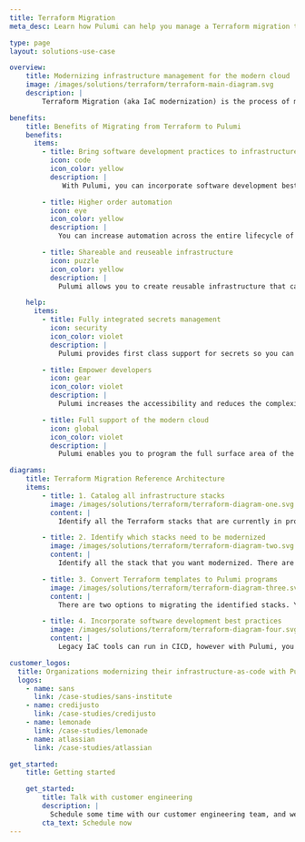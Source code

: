 ```yaml
---
title: Terraform Migration
meta_desc: Learn how Pulumi can help you manage a Terraform migration to increase velocity and reliability of deploying and managing modern cloud architectures.

type: page
layout: solutions-use-case

overview:
    title: Modernizing infrastructure management for the modern cloud
    image: /images/solutions/terraform/terraform-main-diagram.svg
    description: |
        Terraform Migration (aka IaC modernization) is the process of modernizing how your teams provision and manage infrastructure in order to adapt to the changes in technologies (containers, serverless), architectures (distributed), and software release automation associated with the cloud. Managing modern applications and infrastructure requires the coordination of many complex dependencies between services in distributed cloud architectures. There are also many common infrastructure resources that must be shared across the organization. Managing cloud infrastructure requires automation to increase complexity, testing to reduce errors, modularity to encourage sharing and reuse, and policy enforcement to manage risk. The goal of Terraform migration is to increase velocity and reliability of deploying and managing modern cloud architectures. Pulumi is purpose built to handle the scale, complexity, and delivery velocity needed for the modern cloud.

benefits:
    title: Benefits of Migrating from Terraform to Pulumi
    benefits:
      items:
        - title: Bring software development practices to infrastructure
          icon: code
          icon_color: yellow
          description: |
             With Pulumi, you can incorporate software development best practices such as code reviews, testing, policy checks into your infrastructure management process. Pulumi allows you to increase automation and velocity while reducing copy and paste as well as manual errors.

        - title: Higher order automation
          icon: eye
          icon_color: yellow
          description: |
            You can increase automation across the entire lifecycle of your cloud infrastructure. You can program logic that orchestrates complex workflows during infrastructure provisioning instead of needing to use Bash scripts or glue code. In addition to its CLI, Pulumi provides the Automation API, a programmatic interface for infrastructure as code, so you can build applications that dynamically manage infrastructure.

        - title: Shareable and reuseable infrastructure
          icon: puzzle
          icon_color: yellow
          description: |
            Pulumi allows you to create reusable infrastructure that can be shared and reused by anyone in any language. You can build and share components for commonly used architectures or shared resources with organizational best practices. With Pulumi, you can write your components once in your preferred language and make them available in all the other languages supported by Pulumi.

    help:
      items:
        - title: Fully integrated secrets management
          icon: security
          icon_color: violet
          description: |
            Pulumi provides first class support for secrets so you can confidently store values that contain sensitive data, such as database passwords or service tokens. Pulumi automatically tracks your secrets across your program’s execution and ensure that secret values are encrypted in the state file and never exposed as plain text.

        - title: Empower developers
          icon: gear
          icon_color: violet
          description: |
            Pulumi increases the accessibility and reduces the complexity of the modern cloud. Developers can just use the standard programming languages they already know like Typescript, Python, C#, and Go as well as their existing tools like IDEs and test frameworks. Pulumi makes the cloud easily accessible to your developers without them having to wait on infrastructure from the operations teams. They can develop and release features faster.

        - title: Full support of the modern cloud
          icon: global
          icon_color: violet
          description: |
            Pulumi enables you to program the full surface area of the modern cloud (e.g., AWS, Azure, Google Cloud, Kubernetes). All newly-released services and features are supported the same day.

diagrams:
    title: Terraform Migration Reference Architecture
    items:
        - title: 1. Catalog all infrastructure stacks
          image: /images/solutions/terraform/terraform-diagram-one.svg
          content: |
            Identify all the Terraform stacks that are currently in production.

        - title: 2. Identify which stacks need to be modernized
          image: /images/solutions/terraform/terraform-diagram-two.svg
          content: |
            Identify all the stack that you want modernized. There are two strategies to this:  you can either pick the highest value stacks or the lowest risk stack to move and focus on first. The former allows you to get the greatest business benefit while the latter allows you to incrementally build up to the critical pieces.

        - title: 3. Convert Terraform templates to Pulumi programs
          image: /images/solutions/terraform/terraform-diagram-three.svg
          content: |
            There are two options to migrating the identified stacks. You can convert the code for each of the identified stacks or you can read the outputs from a Terraform state file and reference the existing stack from within your Pulumi program. The former allows you to fully take advantage of all the benefits of using Pulumi to manage all your infrastructure. You can either use the [tf2pulumi](/tf2pulumi/) tool to automatically translate HCL to a Pulumi program or you can translate manually. The latter allows you to use Pulumi with existing infrastructure agnostic to the choices other teams have already made.

        - title: 4. Incorporate software development best practices
          image: /images/solutions/terraform/terraform-diagram-four.svg
          content: |
            Legacy IaC tools can run in CICD, however with Pulumi, you can incorporate in all the best practice software development practices such as testing. You can design what you want to test in terms of quality issues, deployment issues, and/or code quality checks.

customer_logos:
  title: Organizations modernizing their infrastructure-as-code with Pulumi
  logos:
    - name: sans
      link: /case-studies/sans-institute
    - name: credijusto
      link: /case-studies/credijusto
    - name: lemonade
      link: /case-studies/lemonade
    - name: atlassian
      link: /case-studies/atlassian

get_started:
    title: Getting started

    get_started:
        title: Talk with customer engineering
        description: |
          Schedule some time with our customer engineering team, and we will help you migrate your Terraform to Pulumi.
        cta_text: Schedule now
---
```

